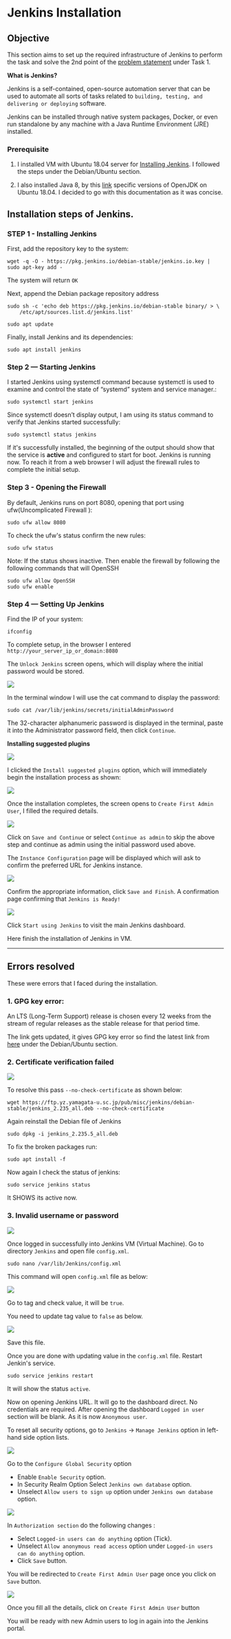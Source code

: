 # Jenkins Installation

## Objective

This section aims to set up the required infrastructure of Jenkins to perform the task and solve the 2nd point of the [problem statement](https://intern-appsecco.netlify.app/problem-statement/) under Task 1.

**What is Jenkins?**

Jenkins is a self-contained, open-source automation server that can be used to automate all sorts of tasks related to `building, testing, and delivering or deploying` software.

Jenkins can be installed through native system packages, Docker, or even run standalone by any machine with a Java Runtime Environment (JRE) installed.

### Prerequisite

1. I installed VM with Ubuntu 18.04 server for [Installing Jenkins](https://www.jenkins.io/doc/book/installing/). I followed the steps under the Debian/Ubuntu section.

2. I also installed Java 8, by this [link](https://www.digitalocean.com/community/tutorials/how-to-install-java-with-apt-on-ubuntu-18-04#installing-specific-versions-of-openjdk) specific versions of OpenJDK on Ubuntu 18.04. I decided to go with this documentation as it was concise. 

## Installation steps of Jenkins.

### STEP 1 - Installing Jenkins

First, add the repository key to the system:

```
wget -q -O - https://pkg.jenkins.io/debian-stable/jenkins.io.key | sudo apt-key add -
```

The system will return `OK` 

Next, append the Debian package repository address

```
sudo sh -c 'echo deb https://pkg.jenkins.io/debian-stable binary/ > \
    /etc/apt/sources.list.d/jenkins.list'

sudo apt update
```

Finally, install Jenkins and its dependencies:

```
sudo apt install jenkins
```

### Step 2 — Starting Jenkins

I started Jenkins using systemctl command because systemctl is used to examine and control the state of “systemd” system and service manager.:

```
sudo systemctl start jenkins
```

Since systemctl doesn’t display output, I am using its status command to verify that Jenkins started successfully:
```
sudo systemctl status jenkins
``` 

If it's successfully installed, the beginning of the output should show that the service is **active** and configured to start for boot. Jenkins is running now. To reach it from a web browser I will adjust the firewall rules to complete the initial setup.

### Step 3 - Opening the Firewall

By default, Jenkins runs on port 8080, opening that port using ufw(Uncomplicated Firewall ):

```
sudo ufw allow 8080
```

To check the ufw's status confirm the new rules:

```
sudo ufw status
```

Note: If the status shows inactive. Then enable the firewall by following the following commands that will OpenSSH

```
sudo ufw allow OpenSSH
sudo ufw enable
```

### Step 4 — Setting Up Jenkins

Find the IP of your system:

```
ifconfig
```

To complete setup, in the browser I entered `http://your_server_ip_or_domain:8080`

The `Unlock Jenkins` screen opens, which will display where the initial password would be stored.

![](Images/2020-08-19_13-58.png)

In the terminal window I will use the cat command to display the password:

```
sudo cat /var/lib/jenkins/secrets/initialAdminPassword
```

The 32-character alphanumeric password is displayed in the terminal, paste it into the Administrator password field, then click `Continue`. 

**Installing suggested plugins**

![](Images/2020-08-19_14-05.png)

I clicked the `Install suggested plugins` option, which will immediately begin the installation process as shown:

![](Images/2020-08-19_14-26.png)

Once the installation completes, the screen opens to `Create First Admin User`, I filled the required details.

![](Images/2020-08-19_14-26_1.png)

Click on `Save and Continue` or select `Continue as admin` to skip the above step and continue as admin using the initial password used above.

The `Instance Configuration` page will be displayed which will ask to confirm the preferred URL for Jenkins instance.

![](Images/2020-08-19_14-28.png)

Confirm the appropriate information, click `Save and Finish`. A confirmation page confirming that `Jenkins is Ready!`

![](Images/2020-08-19_14-29.png)

Click `Start using Jenkins` to visit the main Jenkins dashboard.

Here finish the installation of Jenkins in VM.

-------------

## Errors resolved

These were errors that I faced during the installation. 

### 1. **GPG key error:**

An LTS (Long-Term Support) release is chosen every 12 weeks from the stream of regular releases as the stable release for that period time. 

The link gets updated, it gives GPG key error so find the latest link from [here](https://www.jenkins.io/doc/book/installing/#debianubuntu) under the Debian/Ubuntu section.

### 2. **Certificate verification failed**

![](Images/2020-08-19_13-05.png)

To resolve this pass `--no-check-certificate` as shown below:

```
wget https://ftp.yz.yamagata-u.sc.jp/pub/misc/jenkins/debian-stable/jenkins_2.235_all.deb --no-check-certificate
```

Again reinstall the Debian file of Jenkins
```
sudo dpkg -i jenkins_2.235.5_all.deb
```

To fix the broken packages run:

```
sudo apt install -f
```

Now again I check the status of jenkins:

```
sudo service jenkins status
```

It SHOWS its active now.

### 3. **Invalid username or password**
   
![](Images/2020-08-20_00-48.png)

Once logged in successfully into Jenkins VM (Virtual Machine). Go to directory `Jenkins` and open file `config.xml`.

```
sudo nano /var/lib/Jenkins/config.xml
```

This command will open `config.xml` file as below:

![](Images/2020-08-20_00-53.png)

Go to <useSecurity> tag and check value, it will be `true`. 

You need to update <useSecurity> tag value to `false` as below.

![](Images/2020-08-20_00-54.png)
 
Save this file.

Once you are done with updating value in the `config.xml` file. Restart Jenkin's service.

```
sudo service jenkins restart
```

It will show the status `active`.

Now on opening Jenkins URL. It will go to the dashboard direct. No credentials are required. After opening the dashboard `Logged in user` section will be blank. As it is now `Anonymous user`.

To reset all security options, go to `Jenkins` -> `Manage Jenkins` option in left-hand side option lists. 

![](Images/2020-08-20_10-10.png)

Go to the `Configure Global Security` option

* Enable `Enable Security` option.
* In Security Realm Option Select `Jenkins own database` option.
* Unselect `Allow users to sign up` option under `Jenkins own database` option.
  
![](Images/2020-08-20_10-12.png)

In `Authorization section` do the following changes :

* Select `Logged-in users can do anything` option (Tick).
* Unselect `Allow anonymous read access` option under `Logged-in users can do anything` option.
* Click `Save` button. 

You will be redirected to `Create First Admin User` page once you click on `Save` button.

![](Images/2020-08-20_01-04.png)

Once you fill all the details, click on `Create First Admin User` button

You will be ready with new Admin users to log in again into the Jenkins portal. 


